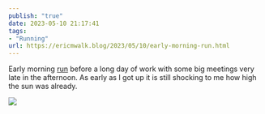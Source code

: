 ```yaml
---
publish: "true"
date: 2023-05-10 21:17:41
tags:
- "Running"
url: https://ericmwalk.blog/2023/05/10/early-morning-run.html
---
```

Early morning [run](http://www.strava.com/activities/9045036944) before a long day of work with some big meetings very late in the afternoon. As early as I got up it is still shocking to me how high the sun was already.

![](https://ericmwalk.blog/uploads/2023/d000e38103.jpg)